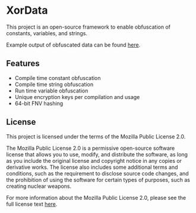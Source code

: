 # XorData
 
This project is an open-source framework to enable obfuscation of constants, variables, and strings.

Example output of obfuscated data can be found [here](https://github.com/Sherman0236/XorData/blob/master/assets/assets).

## Features
* Compile time constant obfuscation 
* Compile time string obfuscation
* Run time variable obfuscation
* Unique encryption keys per compilation and usage 
* 64-bit FNV hashing

## License

This project is licensed under the terms of the Mozilla Public License 2.0.

The Mozilla Public License 2.0 is a permissive open-source software license that allows you to use, modify, and distribute the software, as long as you include the original license and copyright notice in any copies or derivative works. The license also includes some additional terms and conditions, such as the requirement to disclose source code changes, and the prohibition of using the software for certain types of purposes, such as creating nuclear weapons.

For more information about the Mozilla Public License 2.0, please see the full license text [here](https://www.mozilla.org/en-US/MPL/2.0/).
